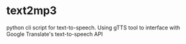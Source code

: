 # text2mp3
python cli script for text-to-speech. Using gTTS  tool to interface with Google Translate's text-to-speech API  
